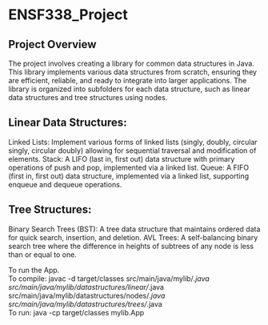 # ENSF338_Project
## Project Overview 
The project involves creating a library for common data structures in Java. This library implements various data structures from scratch, ensuring they are efficient, reliable, and ready to integrate into larger applications. The library is organized into subfolders for each data structure, such as linear data structures and tree structures using nodes.

## Linear Data Structures:
Linked Lists: Implement various forms of linked lists (singly, doubly, circular singly, circular doubly) allowing for sequential traversal and modification of elements.
Stack: A LIFO (last in, first out) data structure with primary operations of push and pop, implemented via a linked list.
Queue: A FIFO (first in, first out) data structure, implemented via a linked list, supporting enqueue and dequeue operations.

## Tree Structures:
Binary Search Trees (BST): A tree data structure that maintains ordered data for quick search, insertion, and deletion.
AVL Trees: A self-balancing binary search tree where the difference in heights of subtrees of any node is less than or equal to one.

To run the App.  
To compile: javac -d target/classes src/main/java/mylib/*.java src/main/java/mylib/datastructures/linear/*.java src/main/java/mylib/datastructures/nodes/*.java src/main/java/mylib/datastructures/trees/*.java  
To run: java -cp target/classes mylib.App
